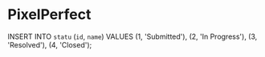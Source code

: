 # PixelPerfect
 


INSERT INTO `statu` (`id`, `name`) VALUES
(1, 'Submitted'),
(2, 'In Progress'),
(3, 'Resolved'),
(4, 'Closed');
